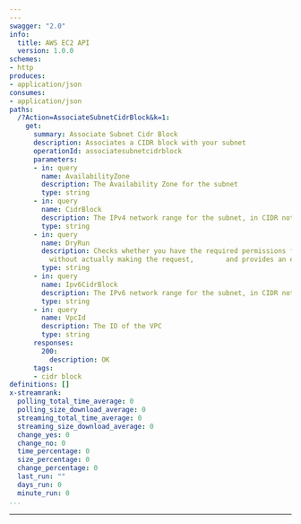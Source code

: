 ```yaml
---
---
swagger: "2.0"
info:
  title: AWS EC2 API
  version: 1.0.0
schemes:
- http
produces:
- application/json
consumes:
- application/json
paths:
  /?Action=AssociateSubnetCidrBlock&k=1:
    get:
      summary: Associate Subnet Cidr Block
      description: Associates a CIDR block with your subnet
      operationId: associatesubnetcidrblock
      parameters:
      - in: query
        name: AvailabilityZone
        description: The Availability Zone for the subnet
        type: string
      - in: query
        name: CidrBlock
        description: The IPv4 network range for the subnet, in CIDR notation
        type: string
      - in: query
        name: DryRun
        description: Checks whether you have the required permissions for the action,
          without actually making the request,        and provides an error response
        type: string
      - in: query
        name: Ipv6CidrBlock
        description: The IPv6 network range for the subnet, in CIDR notation
        type: string
      - in: query
        name: VpcId
        description: The ID of the VPC
        type: string
      responses:
        200:
          description: OK
      tags:
      - cidr block
definitions: []
x-streamrank:
  polling_total_time_average: 0
  polling_size_download_average: 0
  streaming_total_time_average: 0
  streaming_size_download_average: 0
  change_yes: 0
  change_no: 0
  time_percentage: 0
  size_percentage: 0
  change_percentage: 0
  last_run: ""
  days_run: 0
  minute_run: 0
...
```


---